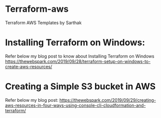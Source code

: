 # Terraform-aws
Terraform AWS Templates by Sarthak

# Installing Terraform on Windows:

Refer below my blog post to know about Installing Terraform on Windows
https://thewebspark.com/2019/09/28/terraform-setup-on-windows-to-create-aws-resources/

# Creating a Simple S3 bucket in AWS

Refer below my blog post:
https://thewebspark.com/2019/09/29/creating-aws-resources-in-four-ways-using-console-cli-cloudformation-and-terraform/ 